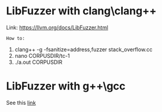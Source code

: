 # LibFuzzer with clang\clang++
Link: https://llvm.org/docs/LibFuzzer.html

`How to:`

1. clang++ -g -fsanitize=address,fuzzer stack_overflow.cc
2. nano CORPUSDIR/tc-1  
3. ./a.out CORPUSDIR

# LibFuzzer with g++\gcc
See this [link](https://github.com/ehsanedalat/security/tree/main/Fuzzing/LibFuzzer/Libfuzzer%20with%20g%2B%2B%20or%20gcc)
